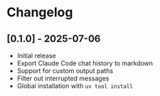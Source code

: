 # Changelog

## [0.1.0] - 2025-07-06

- Initial release
- Export Claude Code chat history to markdown
- Support for custom output paths
- Filter out interrupted messages
- Global installation with `uv tool install`
